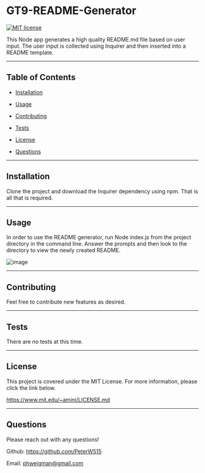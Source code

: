 # GT9-README-Generator

  [![MIT license](https://img.shields.io/badge/License-MIT-blue.svg)](https://lbesson.mit-license.org/)

  This Node app generates a high quality README.md file based on user input. The user input is collected using Inquirer and then inserted into a README template.

  ---

  ## Table of Contents
  
  - [Installation](#installation)
  
  - [Usage](#usage)
  
  - [Contributing](#contributing)
  
  - [Tests](#tests)
  
  - [License](#license)
  
  - [Questions](#questions)
  
  ---
  
  ## Installation

  Clone the project and download the Inquirer dependency using npm. That is all that is required.

  ---
  
  ## Usage

  In order to use the README generator, run Node index.js from the project directory in the command line. Answer the prompts and then look to the directory to view the newly created README.
  
  ![image](https://user-images.githubusercontent.com/78565748/125549148-f7509070-090b-4752-9561-77c1a4b7f3b7.png)


  ---
  
  ## Contributing

  Feel free to contribute new features as desired.

  ---
  
  ## Tests

  There are no tests at this time.

  ---
  
  ## License

  This project is covered under the MIT License. For more information, please click the link below.

  https://www.mit.edu/~amini/LICENSE.md

  ---
  
  ## Questions
  
  Please reach out with any questions!
  
  Github: https://github.com/PeterW515

  Email: phweigman@gmail.com
  
